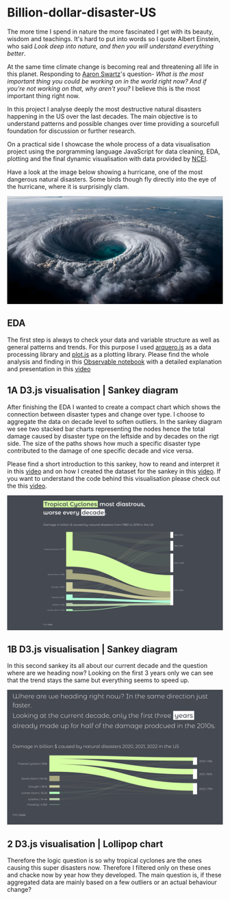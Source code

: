 # Billion-dollar-disaster-US

The more time I spend in nature the more fascinated I get with its beauty, wisdom and teachings. It's hard to put into words so I quote Albert Einstein, who said *Look deep into nature, and then you will understand everything better*. 

At the same time climate change is becoming real and threatening all life in this planet. Responding to [Aaron Swartz](https://en.wikipedia.org/wiki/Aaron_Swartz)'s question- *What is the most important thing you could be working on in the world right now? And if you're not working on that, why aren't you?* I believe this is the most important thing right now.  

In this project I analyse deeply the most destructive natural disasters happening in the US over the last decades. The main objective is to understand patterns and possible changes over time providing a sourcefull foundation for discussion or further research. 

On a practical side I showcase the whole process of a data visualisation project using the porgramming language JavaScript for data cleaning, EDA, plotting and the final dynamic visualisation with data provided by [NCEI](https://www.ncei.noaa.gov/access/billions/events/US/1980-2023?disasters[]=all-disasters). 

Have a look at the image below showing a hurricane, one of the most dangerous natural disasters. Some birds though fly directly into the eye of the hurricane, where it is surprisingly clam. 

![One of nature's biggest force: hurricanes](img/hurricane.png)

## EDA

The first step is always to check your data and variable structure as well as general patterns and trends. For this purpose I used [arquero.js](https://uwdata.github.io/arquero/) as a data processing library and [plot.js](https://observablehq.com/plot/) 
 as a plotting library. Please find the whole analysis and finding in this [Observable notebook](https://observablehq.com/@sandraviz/billion-dollar-disasters-arquero-js-plot-js?collection=@sandraviz/billion-dollar-disaster) with a detailed explanation and presentation in this [video](https://www.youtube.com/watch?v=FaoWCGo88ks) 

 ## 1A D3.js visualisation | Sankey diagram 

 After finishing the EDA I wanted to create a compact chart which shows the connection between disaster types and change over type. I choose to aggregate the data on decade level to soften outliers. In the sankey diagram we see two stacked bar charts representing the nodes hence the total damage caused by disaster type on the leftside and by decades on the rigt side. The size of the paths shows how much a specific disaster type contributed to the damage of one specific decade and vice versa. 
 
 Please find a short introduction to this sankey, how to reand and interpret it in this [video](https://www.youtube.com/watch?v=iPAET_ZtVxI) and on how I created the dataset for the sankey in this [video](https://www.youtube.com/watch?v=kFycJtlujEs). If you want to understand the code behind this visualisation please check out the this [video](https://www.youtube.com/watch?v=VV39xSZAJ6c).

![Alt text](<img/Sankey final.png>)

 ## 1B D3.js visualisation | Sankey diagram 

 In this second sankey its all about our current decade and the question where are we heading now? Looking on the first 3 years only we can see that the trend stays the same but everything seems to speed up. 

![Alt text](img/Sankey2.png)

 ## 2 D3.js visualisation | Lollipop chart

Therefore the logic question is so why tropical cyclones are the ones causing this super disasters now. Therefore I filtered only on these ones and chacke now by year how they developed. The main question is, if these aggregated data are mainly based on a few outliers or an actual behaviour change?
 
 

 






